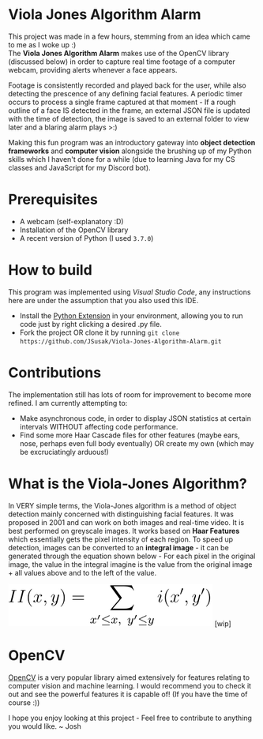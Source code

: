 # Viola Jones Algorithm Alarm

This project was made in a few hours, stemming from an idea which came to me as I woke up :)  
The **Viola Jones Algorithm Alarm** makes use of the OpenCV library (discussed below) in order to capture real time footage of a computer webcam, providing alerts whenever a face appears.

Footage is consistently recorded and played back for the user, while also detecting the prescence of any defining facial features. A periodic timer occurs to process a single frame captured at that moment - If a rough outline of a face IS detected in the frame, an external JSON file is updated with the time of detection, the image is saved to an external folder to view later and a blaring alarm plays >:)

Making this fun program was an introductory gateway into **object detection frameworks** and **computer vision** alongside the brushing up of my Python skills which I haven't done for a while (due to learning Java for my CS classes and JavaScript for my Discord bot).

# Prerequisites

- A webcam (self-explanatory :D)
- Installation of the OpenCV library
- A recent version of Python (I used `3.7.0`)

# How to build

This program was implemented using _Visual Studio Code_, any instructions here are under the assumption that you also used this IDE.

- Install the [Python Extension](https://marketplace.visualstudio.com/items?itemName=ms-python.python) in your environment, allowing you to run code just by right clicking a desired .py file.
- Fork the project OR clone it by running `git clone https://github.com/JSusak/Viola-Jones-Algorithm-Alarm.git`

# Contributions

The implementation still has lots of room for improvement to become more refined. I am currently attempting to:

- Make asynchronous code, in order to display JSON statistics at certain intervals WITHOUT affecting code performance.
- Find some more Haar Cascade files for other features (maybe ears, nose, perhaps even full body eventually) OR create my own (which may be excruciatingly arduous!)

# What is the Viola-Jones Algorithm?

In VERY simple terms, the Viola-Jones algorithm is a method of object detection mainly concerned with distinguishing facial features. It was proposed in 2001 and can work on both images and real-time video. It is best performed on greyscale images.
It works based on **Haar Features** which essentially gets the pixel intensity of each region. To speed up detection, images can be converted to an **integral image** - it can be generated through the equation shown below - For each pixel in the original image, the value in the integral imagine is the value from the original image + all values above and to the left of the value.

<img src="./resources/int_eq1.svg">
[wip]

# OpenCV

[OpenCV](https://opencv.org/about/) is a very popular library aimed extensively for features relating to computer vision and machine learning. I would recommend you to check it out and see the powerful features it is capable of! (If you have the time of course :))

I hope you enjoy looking at this project - Feel free to contribute to anything you would like.
~ Josh

